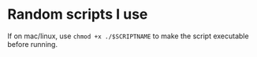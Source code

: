 # Random scripts I use

If on mac/linux, use `chmod +x ./$SCRIPTNAME` to make the script executable before running.
